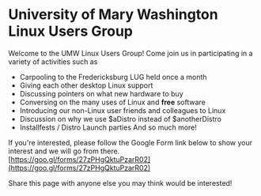 # University of Mary Washington Linux Users Group
Welcome to the UMW Linux Users Group! Come join us in participating in a variety of activities such as
- Carpooling to the Fredericksburg LUG held once a month
- Giving each other desktop Linux support
- Discussing pointers on what new hardware to buy
- Conversing on the many uses of Linux and **free** software
- Introducing our non-Linux user friends and colleagues to Linux
- Discussion on why we use $aDistro instead of $anotherDistro
- Installfests / Distro Launch parties
And so much more!

If you're interested, please follow the Google Form link below to show your interest and we will go from there.
[https://goo.gl/forms/27zPHgQktuPzarR02](https://goo.gl/forms/27zPHgQktuPzarR02)

Share this page with anyone else you may think would be interested!
